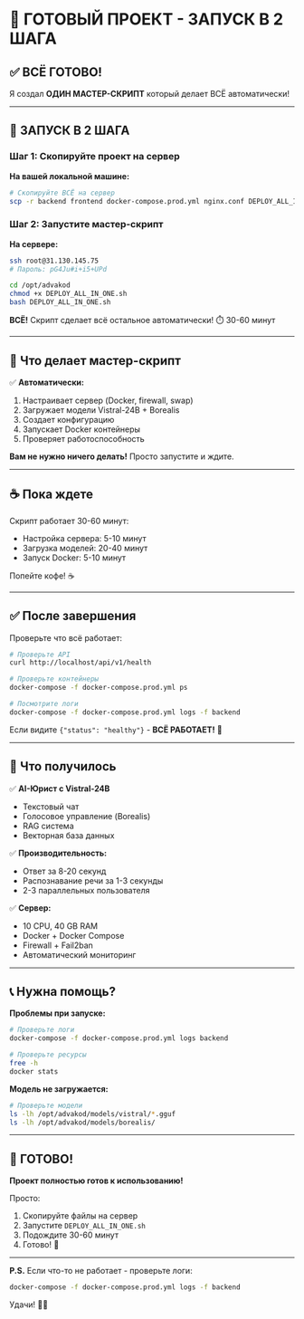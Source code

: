 # 🎉 ГОТОВЫЙ ПРОЕКТ - ЗАПУСК В 2 ШАГА

## ✅ ВСЁ ГОТОВО!

Я создал **ОДИН МАСТЕР-СКРИПТ** который делает ВСЁ автоматически!

---

## 🚀 ЗАПУСК В 2 ШАГА

### Шаг 1: Скопируйте проект на сервер

**На вашей локальной машине:**
```bash
# Скопируйте ВСЁ на сервер
scp -r backend frontend docker-compose.prod.yml nginx.conf DEPLOY_ALL_IN_ONE.sh root@31.130.145.75:/opt/advakod/
```

### Шаг 2: Запустите мастер-скрипт

**На сервере:**
```bash
ssh root@31.130.145.75
# Пароль: pG4Ju#i+i5+UPd

cd /opt/advakod
chmod +x DEPLOY_ALL_IN_ONE.sh
bash DEPLOY_ALL_IN_ONE.sh
```

**ВСЁ!** Скрипт сделает всё остальное автоматически! ⏱️ 30-60 минут

---

## 🎯 Что делает мастер-скрипт

✅ **Автоматически:**
1. Настраивает сервер (Docker, firewall, swap)
2. Загружает модели Vistral-24B + Borealis
3. Создает конфигурацию
4. Запускает Docker контейнеры
5. Проверяет работоспособность

**Вам не нужно ничего делать!** Просто запустите и ждите.

---

## ☕ Пока ждете

Скрипт работает 30-60 минут:
- Настройка сервера: 5-10 минут
- Загрузка моделей: 20-40 минут
- Запуск Docker: 5-10 минут

Попейте кофе! ☕

---

## ✅ После завершения

Проверьте что всё работает:

```bash
# Проверьте API
curl http://localhost/api/v1/health

# Проверьте контейнеры
docker-compose -f docker-compose.prod.yml ps

# Посмотрите логи
docker-compose -f docker-compose.prod.yml logs -f backend
```

Если видите `{"status": "healthy"}` - **ВСЁ РАБОТАЕТ!** 🎉

---

## 🎤 Что получилось

✅ **AI-Юрист с Vistral-24B**
- Текстовый чат
- Голосовое управление (Borealis)
- RAG система
- Векторная база данных

✅ **Производительность:**
- Ответ за 8-20 секунд
- Распознавание речи за 1-3 секунды
- 2-3 параллельных пользователя

✅ **Сервер:**
- 10 CPU, 40 GB RAM
- Docker + Docker Compose
- Firewall + Fail2ban
- Автоматический мониторинг

---

## 📞 Нужна помощь?

**Проблемы при запуске:**
```bash
# Проверьте логи
docker-compose -f docker-compose.prod.yml logs backend

# Проверьте ресурсы
free -h
docker stats
```

**Модель не загружается:**
```bash
# Проверьте модели
ls -lh /opt/advakod/models/vistral/*.gguf
ls -lh /opt/advakod/models/borealis/
```

---

## 🎉 ГОТОВО!

**Проект полностью готов к использованию!**

Просто:
1. Скопируйте файлы на сервер
2. Запустите `DEPLOY_ALL_IN_ONE.sh`
3. Подождите 30-60 минут
4. Готово! 🚀

---

**P.S.** Если что-то не работает - проверьте логи:
```bash
docker-compose -f docker-compose.prod.yml logs -f backend
```

Удачи! 💪🎉
